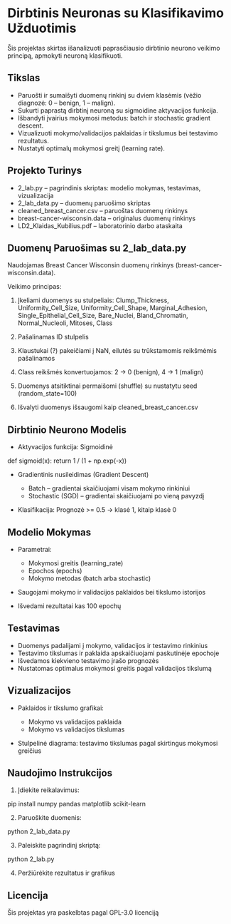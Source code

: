 # Dirbtinis Neuronas su Klasifikavimo Užduotimis

Šis projektas skirtas išanalizuoti paprasčiausio dirbtinio neurono veikimo principą, apmokyti neuroną klasifikuoti.


## Tikslas

- Paruošti ir sumaišyti duomenų rinkinį su dviem klasėmis (vėžio diagnozė: 0 – benign, 1 – malign).  
- Sukurti paprastą dirbtinį neuroną su sigmoidine aktyvacijos funkcija.  
- Išbandyti įvairius mokymosi metodus: batch ir stochastic gradient descent.  
- Vizualizuoti mokymo/validacijos paklaidas ir tikslumus bei testavimo rezultatus.  
- Nustatyti optimalų mokymosi greitį (learning rate).

## Projekto Turinys

- 2_lab.py – pagrindinis skriptas: modelio mokymas, testavimas, vizualizacija  
- 2_lab_data.py – duomenų paruošimo skriptas  
- cleaned_breast_cancer.csv – paruoštas duomenų rinkinys  
- breast-cancer-wisconsin.data – originalus duomenų rinkinys   
- LD2_Klaidas_Kubilius.pdf – laboratorinio darbo ataskaita

## Duomenų Paruošimas su 2_lab_data.py

Naudojamas Breast Cancer Wisconsin duomenų rinkinys (breast-cancer-wisconsin.data).  

Veikimo principas:

1. Įkeliami duomenys su stulpeliais:
   Clump_Thickness, Uniformity_Cell_Size, Uniformity_Cell_Shape, Marginal_Adhesion, Single_Epithelial_Cell_Size, Bare_Nuclei, Bland_Chromatin, Normal_Nucleoli, Mitoses, Class

2. Pašalinamas ID stulpelis  
3. Klaustukai (?) pakeičiami į NaN, eilutės su trūkstamomis reikšmėmis pašalinamos  
4. Class reikšmės konvertuojamos: 2 → 0 (benign), 4 → 1 (malign)  
5. Duomenys atsitiktinai permaišomi (shuffle) su nustatytu seed (random_state=100)  
6. Išvalyti duomenys išsaugomi kaip cleaned_breast_cancer.csv  


## Dirbtinio Neurono Modelis

- Aktyvacijos funkcija: Sigmoidinė

def sigmoid(x):
    return 1 / (1 + np.exp(-x))

- Gradientinis nusileidimas (Gradient Descent)  
  - Batch – gradientai skaičiuojami visam mokymo rinkiniui  
  - Stochastic (SGD) – gradientai skaičiuojami po vieną pavyzdį  

- Klasifikacija: Prognozė >= 0.5 → klasė 1, kitaip klasė 0


## Modelio Mokymas

- Parametrai:
  - Mokymosi greitis (learning_rate)  
  - Epochos (epochs)  
  - Mokymo metodas (batch arba stochastic)  

- Saugojami mokymo ir validacijos paklaidos bei tikslumo istorijos  
- Išvedami rezultatai kas 100 epochų


## Testavimas

- Duomenys padalijami į mokymo, validacijos ir testavimo rinkinius  
- Testavimo tikslumas ir paklaida apskaičiuojami paskutinėje epochoje  
- Išvedamos kiekvieno testavimo įrašo prognozės  
- Nustatomas optimalus mokymosi greitis pagal validacijos tikslumą


## Vizualizacijos

- Paklaidos ir tikslumo grafikai:
  - Mokymo vs validacijos paklaida  
  - Mokymo vs validacijos tikslumas  

- Stulpelinė diagrama: testavimo tikslumas pagal skirtingus mokymosi greičius

## Naudojimo Instrukcijos

1. Įdiekite reikalavimus:

pip install numpy pandas matplotlib scikit-learn

2. Paruoškite duomenis:

python 2_lab_data.py

3. Paleiskite pagrindinį skriptą:

python 2_lab.py

4. Peržiūrėkite rezultatus ir grafikus

## Licencija

Šis projektas yra paskelbtas pagal GPL-3.0 licenciją
